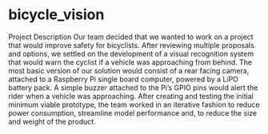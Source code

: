 # bicycle_vision
Project Description
Our team decided that we wanted to work on a project that would improve safety for bicyclists. After reviewing multiple proposals and options, we settled on the development of a visual recognition system that would warn the cyclist if a vehicle was approaching from behind. The most basic version of our solution would consist of a rear facing camera, attached to a Raspberry Pi single board computer, powered by a LiPO battery pack. A simple buzzer attached to the Pi’s GPIO pins would alert the rider when a vehicle was approaching.
After creating and testing the initial minimum viable prototype, the team worked in an iterative fashion to reduce power consumption, streamline model performance and, to reduce the size and weight of the product. 
